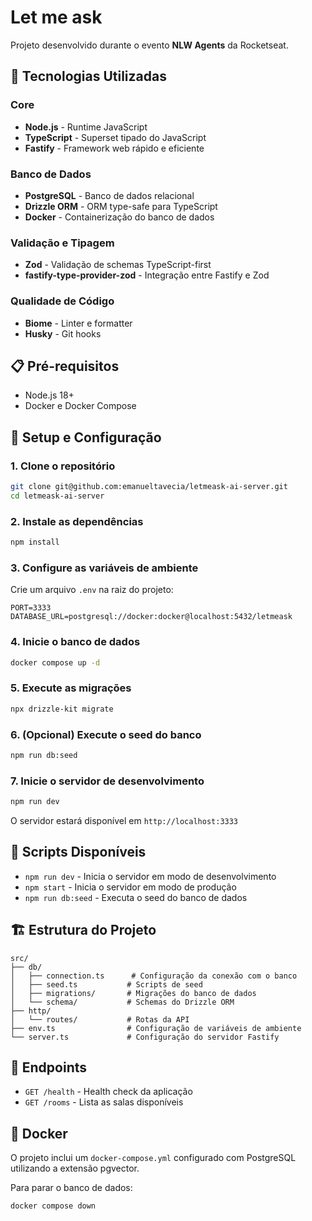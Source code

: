 # Let me ask

Projeto desenvolvido durante o evento **NLW Agents** da Rocketseat.

## 🚀 Tecnologias Utilizadas

### Core

- **Node.js** - Runtime JavaScript
- **TypeScript** - Superset tipado do JavaScript
- **Fastify** - Framework web rápido e eficiente

### Banco de Dados

- **PostgreSQL** - Banco de dados relacional
- **Drizzle ORM** - ORM type-safe para TypeScript
- **Docker** - Containerização do banco de dados

### Validação e Tipagem

- **Zod** - Validação de schemas TypeScript-first
- **fastify-type-provider-zod** - Integração entre Fastify e Zod

### Qualidade de Código

- **Biome** - Linter e formatter
- **Husky** - Git hooks

## 📋 Pré-requisitos

- Node.js 18+
- Docker e Docker Compose

## 🔧 Setup e Configuração

### 1. Clone o repositório

```bash
git clone git@github.com:emanueltavecia/letmeask-ai-server.git
cd letmeask-ai-server
```

### 2. Instale as dependências

```bash
npm install
```

### 3. Configure as variáveis de ambiente

Crie um arquivo `.env` na raiz do projeto:

```env
PORT=3333
DATABASE_URL=postgresql://docker:docker@localhost:5432/letmeask
```

### 4. Inicie o banco de dados

```bash
docker compose up -d
```

### 5. Execute as migrações

```bash
npx drizzle-kit migrate
```

### 6. (Opcional) Execute o seed do banco

```bash
npm run db:seed
```

### 7. Inicie o servidor de desenvolvimento

```bash
npm run dev
```

O servidor estará disponível em `http://localhost:3333`

## 📜 Scripts Disponíveis

- `npm run dev` - Inicia o servidor em modo de desenvolvimento
- `npm start` - Inicia o servidor em modo de produção
- `npm run db:seed` - Executa o seed do banco de dados

## 🏗️ Estrutura do Projeto

```
src/
├── db/
│   ├── connection.ts      # Configuração da conexão com o banco
│   ├── seed.ts           # Scripts de seed
│   ├── migrations/       # Migrações do banco de dados
│   └── schema/           # Schemas do Drizzle ORM
├── http/
│   └── routes/           # Rotas da API
├── env.ts                # Configuração de variáveis de ambiente
└── server.ts             # Configuração do servidor Fastify
```

## 🔗 Endpoints

- `GET /health` - Health check da aplicação
- `GET /rooms` - Lista as salas disponíveis

## 🐳 Docker

O projeto inclui um `docker-compose.yml` configurado com PostgreSQL utilizando a extensão pgvector.

Para parar o banco de dados:

```bash
docker compose down
```

